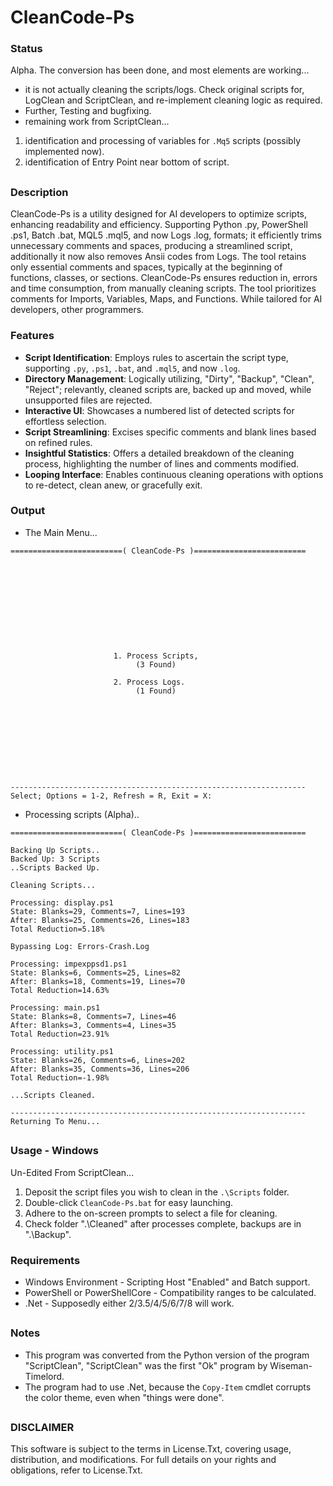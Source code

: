 # CleanCode-Ps

### Status
Alpha. The conversion has been done, and most elements are working...
- it is not actually cleaning the scripts/logs. Check original scripts for, LogClean and ScriptClean, and re-implement cleaning logic as required.
- Further, Testing and bugfixing.
- remaining work from ScriptClean...
1) identification and processing of variables for `.Mq5` scripts (possibly implemented now).
2) identification of Entry Point near bottom of script.

##

### Description
CleanCode-Ps is a utility designed for AI developers to optimize scripts, enhancing readability and efficiency. Supporting Python .py, PowerShell .ps1, Batch .bat, MQL5 .mql5, and now Logs .log, formats; it efficiently trims unnecessary comments and spaces, producing a streamlined script, additionally it now also removes Ansii codes from Logs. The tool retains only essential comments and spaces, typically at the beginning of functions, classes, or sections. CleanCode-Ps ensures reduction in, errors and time consumption, from manually cleaning scripts. The tool prioritizes comments for Imports, Variables, Maps, and Functions. While tailored for AI developers, other programmers. 

### Features
- **Script Identification**: Employs rules to ascertain the script type, supporting `.py`, `.ps1`, `.bat`, and `.mql5`, and now `.log`.
- **Directory Management**: Logically utilizing, "Dirty", "Backup", "Clean", "Reject"; relevantly, cleaned scripts are, backed up and moved, while unsupported files are rejected.
- **Interactive UI**: Showcases a numbered list of detected scripts for effortless selection.
- **Script Streamlining**: Excises specific comments and blank lines based on refined rules.
- **Insightful Statistics**: Offers a detailed breakdown of the cleaning process, highlighting the number of lines and comments modified.
- **Looping Interface**: Enables continuous cleaning operations with options to re-detect, clean anew, or gracefully exit.

### Output
- The Main Menu...
```
=========================( CleanCode-Ps )=========================











                       1. Process Scripts,
                            (3 Found)

                       2. Process Logs.
                            (1 Found)










------------------------------------------------------------------
Select; Options = 1-2, Refresh = R, Exit = X:

```
- Processing scripts (Alpha)..
```
=========================( CleanCode-Ps )=========================

Backing Up Scripts..
Backed Up: 3 Scripts
..Scripts Backed Up.

Cleaning Scripts...

Processing: display.ps1
State: Blanks=29, Comments=7, Lines=193
After: Blanks=25, Comments=26, Lines=183
Total Reduction=5.18%

Bypassing Log: Errors-Crash.Log

Processing: impexppsd1.ps1
State: Blanks=6, Comments=25, Lines=82
After: Blanks=18, Comments=19, Lines=70
Total Reduction=14.63%

Processing: main.ps1
State: Blanks=8, Comments=7, Lines=46
After: Blanks=3, Comments=4, Lines=35
Total Reduction=23.91%

Processing: utility.ps1
State: Blanks=26, Comments=6, Lines=202
After: Blanks=35, Comments=36, Lines=206
Total Reduction=-1.98%

...Scripts Cleaned.

------------------------------------------------------------------
Returning To Menu...

```
##

### Usage - Windows
Un-Edited From ScriptClean...
1. Deposit the script files you wish to clean in the `.\Scripts` folder.
2. Double-click `CleanCode-Ps.bat` for easy launching.
3. Adhere to the on-screen prompts to select a file for cleaning.
4. Check folder ".\Cleaned" after processes complete, backups are in ".\Backup".

### Requirements
- Windows Environment - Scripting Host "Enabled" and Batch support.
- PowerShell or PowerShellCore - Compatibility ranges to be calculated.
- .Net - Supposedly either 2/3.5/4/5/6/7/8 will work.

##

### Notes
- This program was converted from the Python version of the program "ScriptClean", "ScriptClean" was the first "Ok" program by Wiseman-Timelord.
- The program had to use .Net, because the `Copy-Item` cmdlet corrupts the color theme, even when "things were done".

##

### DISCLAIMER
This software is subject to the terms in License.Txt, covering usage, distribution, and modifications. For full details on your rights and obligations, refer to License.Txt.
